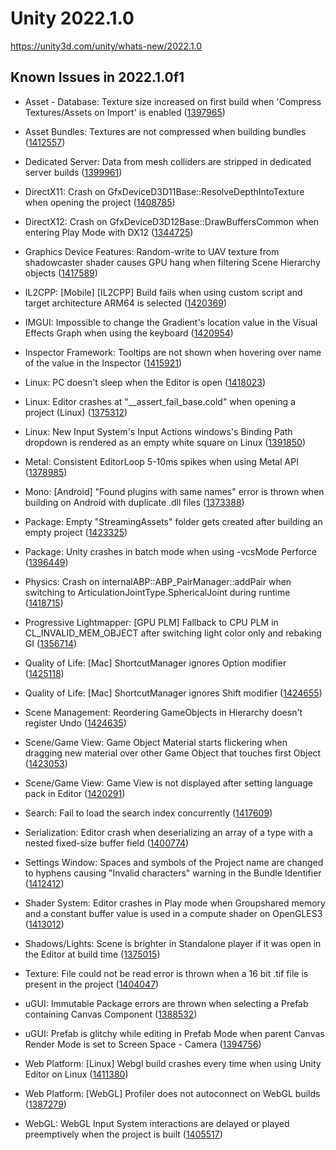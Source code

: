 # Unity 2022.1.0
https://unity3d.com/unity/whats-new/2022.1.0

## Known Issues in 2022.1.0f1

<ul>
<li><p>Asset - Database: Texture size increased on first build when 'Compress Textures/Assets on Import' is enabled (<a href="https://issuetracker.unity3d.com/issues/texture-size-increased-on-first-build-when-compress-textures-slash-assets-on-import-is-enabled">1397965</a>)</p></li>
<li><p>Asset Bundles: Textures are not compressed when building bundles (<a href="https://issuetracker.unity3d.com/issues/textures-not-compressed-when-building-bundles">1412557</a>)</p></li>
<li><p>Dedicated Server:  Data from mesh colliders are stripped in dedicated server builds (<a href="https://issuetracker.unity3d.com/issues/dedicated-server-data-from-mesh-colliders-are-stripped-in-dedicated-server-builds">1399961</a>)</p></li>
<li><p>DirectX11: Crash on GfxDeviceD3D11Base::ResolveDepthIntoTexture when opening the project (<a href="https://issuetracker.unity3d.com/issues/crash-on-gfxdeviced3d11base-resolvedepthintotexture-when-opening-the-project">1408785</a>)</p></li>
<li><p>DirectX12: Crash on GfxDeviceD3D12Base::DrawBuffersCommon when entering Play Mode with DX12 (<a href="https://issuetracker.unity3d.com/issues/crash-on-gfxdeviced3d12base-drawbufferscommon-when-entering-play-mode-with-dx12">1344725</a>)</p></li>
<li><p>Graphics Device Features: Random-write to UAV texture from shadowcaster shader causes GPU hang when filtering Scene Hierarchy objects (<a href="https://issuetracker.unity3d.com/issues/random-write-to-uav-texture-from-shadowcaster-shader-causes-gpu-hang-when-filtering-scene-hierarchy-objects">1417589</a>)</p></li>
<li><p>IL2CPP: [Mobile] [IL2CPP] Build fails when using custom script and target architecture ARM64 is selected (<a href="https://issuetracker.unity3d.com/issues/mobile-il2cpp-build-fails-when-using-custom-script-and-target-architecture-arm64-is-selected">1420369</a>)</p></li>
<li><p>IMGUI: Impossible to change the Gradient's location value in the Visual Effects Graph when using the keyboard (<a href="https://issuetracker.unity3d.com/issues/impossible-to-change-the-gradients-location-value-in-the-visual-effects-graph-when-using-the-keyboard">1420954</a>)</p></li>
<li><p>Inspector Framework: Tooltips are not shown when hovering over name of the value in the Inspector (<a href="https://issuetracker.unity3d.com/issues/tooltips-are-not-shown-when-hovering-over-name-of-the-value-in-the-inspector">1415921</a>)</p></li>
<li><p>Linux:  PC doesn't sleep when the Editor is open (<a href="https://issuetracker.unity3d.com/issues/linux-pc-doesnt-sleep-when-the-editor-is-open">1418023</a>)</p></li>
<li><p>Linux: Editor crashes at "__assert_fail_base.cold" when opening a project (Linux) (<a href="https://issuetracker.unity3d.com/issues/linux-editor-crashes-at-assert-fail-base-dot-cold-when-opening-a-project">1375312</a>)</p></li>
<li><p>Linux: New Input System's Input Actions windows's Binding Path dropdown is rendered as an empty white square on Linux (<a href="https://issuetracker.unity3d.com/issues/new-input-systems-input-actions-windowss-binding-path-dropdown-is-rendered-as-an-empty-white-square-on-linux">1391850</a>)</p></li>
<li><p>Metal: Consistent EditorLoop 5-10ms spikes when using Metal API (<a href="https://issuetracker.unity3d.com/issues/consistent-gfx-dot-waitforpresentongfxthread-5-10ms-spikes-when-using-metal-api">1378985</a>)</p></li>
<li><p>Mono: [Android] "Found plugins with same names" error is thrown when building on Android with duplicate .dll files (<a href="https://issuetracker.unity3d.com/issues/found-plugins-with-same-names-error-is-thrown-for-the-microsoft-extensions-logging-package-when-building-on-android-platform">1373388</a>)</p></li>
<li><p>Package: Empty "StreamingAssets" folder gets created after building an empty project (<a href="https://issuetracker.unity3d.com/issues/empty-streamingassets-folder-gets-created-after-building-an-empty-project">1423325</a>)</p></li>
<li><p>Package: Unity crashes in batch mode when using -vcsMode Perforce (<a href="https://issuetracker.unity3d.com/issues/unity-crashes-in-batch-mode-when-using-vcsmode-perforce">1396449</a>)</p></li>
<li><p>Physics: Crash on internalABP::ABP_PairManager::addPair when switching to ArticulationJointType.SphericalJoint during runtime (<a href="https://issuetracker.unity3d.com/issues/crash-on-internalabp-abp-pairmanager-addpair-when-switching-to-articulationjointtype-dot-sphericaljoint-during-runtime">1418715</a>)</p></li>
<li><p>Progressive Lightmapper: [GPU PLM] Fallback to CPU PLM in CL_INVALID_MEM_OBJECT after switching light color only and rebaking GI (<a href="https://issuetracker.unity3d.com/issues/gpu-plm-switch-light-color-only-and-rebake-causes-fallback">1356714</a>)</p></li>
<li><p>Quality of Life: [Mac] ShortcutManager ignores Option modifier (<a href="https://issuetracker.unity3d.com/issues/mac-shortcutmanager-ignores-option-modifier">1425118</a>)</p></li>
<li><p>Quality of Life: [Mac] ShortcutManager ignores Shift modifier (<a href="https://issuetracker.unity3d.com/issues/mac-shortcutmanager-ignores-shift-control-and-option-modifiers">1424655</a>)</p></li>
<li><p>Scene Management: Reordering GameObjects in Hierarchy doesn't register Undo (<a href="https://issuetracker.unity3d.com/issues/reordering-gameobjects-in-hierarchy-doesnt-register-undo">1424635</a>)</p></li>
<li><p>Scene/Game View: Game Object Material starts flickering when dragging new material over other Game Object that touches first Object (<a href="https://issuetracker.unity3d.com/issues/game-object-material-starts-flickering-when-dragging-new-material-over-other-game-object-that-touches-first-object">1423053</a>)</p></li>
<li><p>Scene/Game View: Game View is not displayed after setting language pack in Editor (<a href="https://issuetracker.unity3d.com/issues/gameview-is-not-displayed-after-setting-language-pack-in-unityeditor">1420291</a>)</p></li>
<li><p>Search:  Fail to load the search index concurrently (<a href="https://issuetracker.unity3d.com/issues/search-fail-to-load-the-search-index-concurrently">1417609</a>)</p></li>
<li><p>Serialization: Editor crash when deserializing an array of a type with a nested fixed-size buffer field (<a href="https://issuetracker.unity3d.com/issues/editor-crash-when-deserializing-an-array-of-a-type-with-a-nested-fixed-size-buffer-field">1400774</a>)</p></li>
<li><p>Settings Window: Spaces and symbols of the Project name are changed to hyphens causing "Invalid characters" warning in the Bundle Identifier (<a href="https://issuetracker.unity3d.com/issues/spaces-and-symbols-of-the-project-name-are-changed-to-hyphens-causing-warnings-in-the-bundle-identifier">1412412</a>)</p></li>
<li><p>Shader System: Editor crashes in Play mode when Groupshared memory and a constant buffer value is used in a compute shader on OpenGLES3 (<a href="https://issuetracker.unity3d.com/issues/editor-crashes-in-play-mode-when-groupshared-memory-and-a-constant-buffer-value-is-used-in-a-compute-shader-on-opengles3">1413012</a>)</p></li>
<li><p>Shadows/Lights: Scene is brighter in Standalone player if it was open in the Editor at build time (<a href="https://issuetracker.unity3d.com/issues/scene-is-brighter-in-standalone-player-if-it-was-open-in-the-editor-at-build-time">1375015</a>)</p></li>
<li><p>Texture: File could not be read error is thrown when a 16 bit .tif file is present in the project (<a href="https://issuetracker.unity3d.com/issues/file-could-not-be-read-error-is-thrown-when-a-16-bit-tif-file-is-present-in-the-project">1404047</a>)</p></li>
<li><p>uGUI: Immutable Package errors are thrown when selecting a Prefab containing Canvas Component (<a href="https://issuetracker.unity3d.com/issues/core-render-pipeline-argumentexception-cant-save-an-immutable-prefab">1388532</a>)</p></li>
<li><p>uGUI: Prefab is glitchy while editing in Prefab Mode when parent Canvas Render Mode is set to Screen Space - Camera (<a href="https://issuetracker.unity3d.com/issues/prefab-is-glitchy-when-editing-in-prefab-mode-in-a-custom-ui-environment">1394756</a>)</p></li>
<li><p>Web Platform: [Linux] Webgl build crashes every time when using Unity Editor on Linux (<a href="https://issuetracker.unity3d.com/issues/linux-webgl-build-crashes-every-time-when-using-unity-editor-on-linux">1411380</a>)</p></li>
<li><p>Web Platform: [WebGL] Profiler does not autoconnect on WebGL builds (<a href="https://issuetracker.unity3d.com/issues/webgl-profiler-does-not-autoconnect-on-webgl-builds-1">1387279</a>)</p></li>
<li><p>WebGL: WebGL Input System interactions are delayed or played preemptively when the project is built (<a href="https://issuetracker.unity3d.com/issues/webgl-input-system-interactions-are-delayed-or-played-preemptively-when-the-project-is-built">1405517</a>)</p></li>
</ul>
